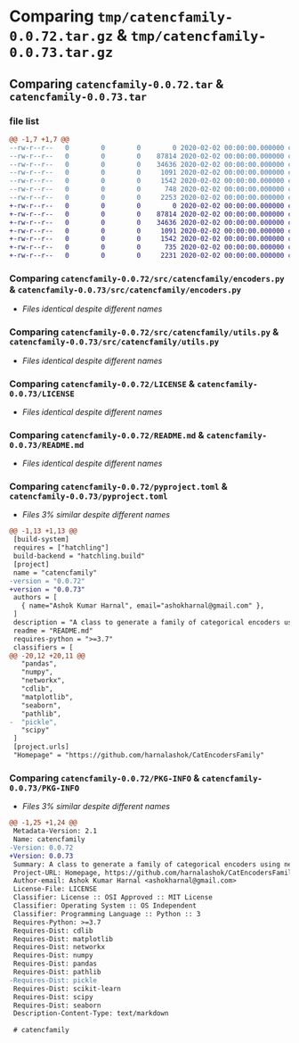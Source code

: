 # Comparing `tmp/catencfamily-0.0.72.tar.gz` & `tmp/catencfamily-0.0.73.tar.gz`

## Comparing `catencfamily-0.0.72.tar` & `catencfamily-0.0.73.tar`

### file list

```diff
@@ -1,7 +1,7 @@
--rw-r--r--   0        0        0        0 2020-02-02 00:00:00.000000 catencfamily-0.0.72/src/catencfamily/__init__.py
--rw-r--r--   0        0        0    87814 2020-02-02 00:00:00.000000 catencfamily-0.0.72/src/catencfamily/encoders.py
--rw-r--r--   0        0        0    34636 2020-02-02 00:00:00.000000 catencfamily-0.0.72/src/catencfamily/utils.py
--rw-r--r--   0        0        0     1091 2020-02-02 00:00:00.000000 catencfamily-0.0.72/LICENSE
--rw-r--r--   0        0        0     1542 2020-02-02 00:00:00.000000 catencfamily-0.0.72/README.md
--rw-r--r--   0        0        0      748 2020-02-02 00:00:00.000000 catencfamily-0.0.72/pyproject.toml
--rw-r--r--   0        0        0     2253 2020-02-02 00:00:00.000000 catencfamily-0.0.72/PKG-INFO
+-rw-r--r--   0        0        0        0 2020-02-02 00:00:00.000000 catencfamily-0.0.73/src/catencfamily/__init__.py
+-rw-r--r--   0        0        0    87814 2020-02-02 00:00:00.000000 catencfamily-0.0.73/src/catencfamily/encoders.py
+-rw-r--r--   0        0        0    34636 2020-02-02 00:00:00.000000 catencfamily-0.0.73/src/catencfamily/utils.py
+-rw-r--r--   0        0        0     1091 2020-02-02 00:00:00.000000 catencfamily-0.0.73/LICENSE
+-rw-r--r--   0        0        0     1542 2020-02-02 00:00:00.000000 catencfamily-0.0.73/README.md
+-rw-r--r--   0        0        0      735 2020-02-02 00:00:00.000000 catencfamily-0.0.73/pyproject.toml
+-rw-r--r--   0        0        0     2231 2020-02-02 00:00:00.000000 catencfamily-0.0.73/PKG-INFO
```

### Comparing `catencfamily-0.0.72/src/catencfamily/encoders.py` & `catencfamily-0.0.73/src/catencfamily/encoders.py`

 * *Files identical despite different names*

### Comparing `catencfamily-0.0.72/src/catencfamily/utils.py` & `catencfamily-0.0.73/src/catencfamily/utils.py`

 * *Files identical despite different names*

### Comparing `catencfamily-0.0.72/LICENSE` & `catencfamily-0.0.73/LICENSE`

 * *Files identical despite different names*

### Comparing `catencfamily-0.0.72/README.md` & `catencfamily-0.0.73/README.md`

 * *Files identical despite different names*

### Comparing `catencfamily-0.0.72/pyproject.toml` & `catencfamily-0.0.73/pyproject.toml`

 * *Files 3% similar despite different names*

```diff
@@ -1,13 +1,13 @@
 [build-system]
 requires = ["hatchling"]
 build-backend = "hatchling.build"
 [project]
 name = "catencfamily"
-version = "0.0.72"
+version = "0.0.73"
 authors = [
   { name="Ashok Kumar Harnal", email="ashokharnal@gmail.com" },
 ]
 description = "A class to generate a family of categorical encoders using network analysis"
 readme = "README.md"
 requires-python = ">=3.7"
 classifiers = [
@@ -20,12 +20,11 @@
   "pandas",
   "numpy",
   "networkx",
   "cdlib",
   "matplotlib",
   "seaborn",
   "pathlib",
-  "pickle",
   "scipy"
 ]
 [project.urls]
 "Homepage" = "https://github.com/harnalashok/CatEncodersFamily"
```

### Comparing `catencfamily-0.0.72/PKG-INFO` & `catencfamily-0.0.73/PKG-INFO`

 * *Files 3% similar despite different names*

```diff
@@ -1,25 +1,24 @@
 Metadata-Version: 2.1
 Name: catencfamily
-Version: 0.0.72
+Version: 0.0.73
 Summary: A class to generate a family of categorical encoders using network analysis
 Project-URL: Homepage, https://github.com/harnalashok/CatEncodersFamily
 Author-email: Ashok Kumar Harnal <ashokharnal@gmail.com>
 License-File: LICENSE
 Classifier: License :: OSI Approved :: MIT License
 Classifier: Operating System :: OS Independent
 Classifier: Programming Language :: Python :: 3
 Requires-Python: >=3.7
 Requires-Dist: cdlib
 Requires-Dist: matplotlib
 Requires-Dist: networkx
 Requires-Dist: numpy
 Requires-Dist: pandas
 Requires-Dist: pathlib
-Requires-Dist: pickle
 Requires-Dist: scikit-learn
 Requires-Dist: scipy
 Requires-Dist: seaborn
 Description-Content-Type: text/markdown
 
 # catencfamily
```


